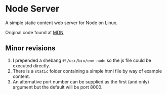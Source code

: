 # Node Server

A simple static content web server for Node on Linux.

Original code found at [MDN](https://developer.mozilla.org/en-US/docs/Learn_web_development/Extensions/Server-side/Node_server_without_framework)

## Minor revisions

1. I prepended a shebang `#!/usr/bin/env node` so the js file could be executed directly.
2. There is a `static` folder containing a simple html file by way of example content.
3. An alternative port number can be supplied as the first (and only) argument but the default will be port 8000.

